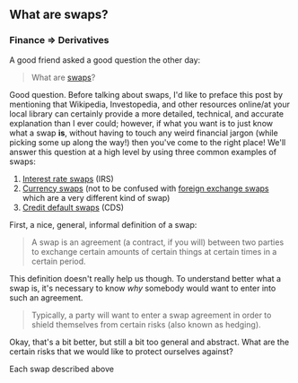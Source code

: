 ## What are **swaps**?
### Finance => Derivatives

A good friend asked a good question the other day:

> <GoodFriend> What are [swaps](https://en.wikipedia.org/wiki/Swap_(finance))?

Good question. Before talking about swaps, I'd like to preface this post by mentioning
that Wikipedia, Investopedia, and other resources online/at your local library can certainly provide a more detailed,
technical, and accurate explanation than I ever could; however, if what you want is to just know what a swap **is**,
without having to touch any weird financial jargon (while picking some up along the way!)
then you've come to the right place! We'll answer this question at a high level by using three common examples of swaps:

1. [Interest rate swaps](https://en.wikipedia.org/wiki/Interest_rate_swap) (IRS)
2. [Currency swaps](https://en.wikipedia.org/wiki/Currency_swap) (not to be confused with [foreign exchange swaps](https://en.wikipedia.org/wiki/Foreign_exchange_swap)
which are a very different kind of swap)
3. [Credit default swaps](https://en.wikipedia.org/wiki/Credit_default_swap) (CDS)

First, a nice, general, informal definition of a swap: 

> A swap is an agreement (a contract, if you will) between two parties to exchange 
> certain amounts of certain things at certain times in a certain period.

This definition doesn't really help us though. To understand better what a swap is, it's
necessary to know *why* somebody would want to enter into such an agreement.

> Typically, a party will want to enter a swap agreement 
> in order to shield themselves from certain risks
> (also known as hedging).

Okay, that's a bit better, but still a bit too general and abstract. What are the certain risks that
we would like to protect ourselves against?

Each swap described above 
